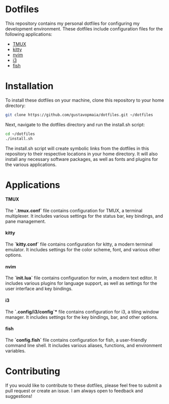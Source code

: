 # Dotfiles

This repository contains my personal dotfiles for configuring my development environment. These dotfiles include configuration files for the following applications:

- [TMUX](https://github.com/tmux/tmux)
- [kitty](https://github.com/kovidgoyal/kitty)
- [nvim](https://github.com/neovim/neovim)
- [i3](https://i3wm.org/)
- [fish](https://fishshell.com/)

# Installation

To install these dotfiles on your machine, clone this repository to your home directory:

```sh
git clone https://github.com/gustavopmaia/dotfiles.git ~/dotfiles
```

Next, navigate to the dotfiles directory and run the install.sh script:

```sh
cd ~/dotfiles
./install.sh
```

The install.sh script will create symbolic links from the dotfiles in this repository to their respective locations in your home directory. It will also install any necessary software packages, as well as fonts and plugins for the various applications.

# Applications

#### TMUX

The **\`.tmux.conf\`** file contains configuration for TMUX, a terminal multiplexer. It includes various settings for the status bar, key bindings, and pane management.

#### kitty

The **\`kitty.conf\`** file contains configuration for kitty, a modern terminal emulator. It includes settings for the color scheme, font, and various other options.

#### nvim

The **\`init.lua\`** file contains configuration for nvim, a modern text editor. It includes various plugins for language support, as well as settings for the user interface and key bindings.

#### i3

The **\`.config/i3/config\`\*** file contains configuration for i3, a tiling window manager. It includes settings for the key bindings, bar, and other options.

#### fish

The **\`config.fish\`** file contains configuration for fish, a user-friendly command line shell. It includes various aliases, functions, and environment variables.

# Contributing

If you would like to contribute to these dotfiles, please feel free to submit a pull request or create an issue. I am always open to feedback and suggestions!
